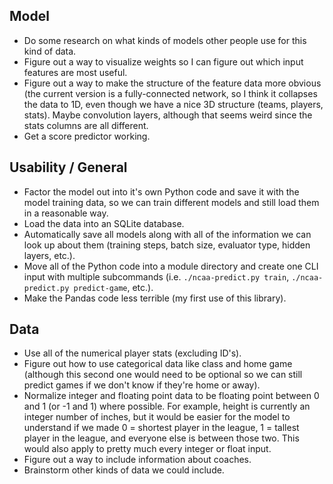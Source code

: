 ## Model

  - Do some research on what kinds of models other people use for
    this kind of data.
  - Figure out a way to visualize weights so I can figure out which
    input features are most useful.
  - Figure out a way to make the structure of the feature data more
    obvious (the current version is a fully-connected network, so
    I think it collapses the data to 1D, even though we have a nice
    3D structure (teams, players, stats). Maybe convolution layers,
    although that seems weird since the stats columns are all
    different.
  - Get a score predictor working.

## Usability / General

  - Factor the model out into it's own Python code and save it with
    the model training data, so we can train different models and
    still load them in a reasonable way.
  - Load the data into an SQLite database.
  - Automatically save all models along with all of the information
    we can look up about them (training steps, batch size, evaluator
    type, hidden layers, etc.).
  - Move all of the Python code into a module directory and create
    one CLI input with multiple subcommands (i.e.
    `./ncaa-predict.py train`, `./ncaa-predict.py predict-game`,
    etc.).
  - Make the Pandas code less terrible (my first use of this
    library).

## Data

  - Use all of the numerical player stats (excluding ID's).
  - Figure out how to use categorical data like class and home
    game (although this second one would need to be optional so we
    can still predict games if we don't know if they're home or
    away).
  - Normalize integer and floating point data to be floating point
    between 0 and 1 (or -1 and 1) where possible. For example,
    height is currently an integer number of inches, but it would
    be easier for the model to understand if we made 0 = shortest
    player in the league, 1 = tallest player in the league, and
    everyone else is between those two. This would also apply to
    pretty much every integer or float input.
  - Figure out a way to include information about coaches.
  - Brainstorm other kinds of data we could include.
